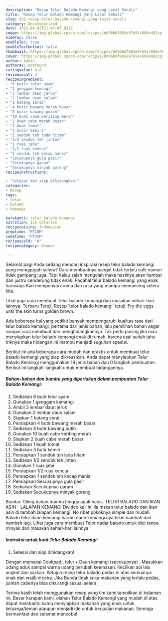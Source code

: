 ```yaml
---
description: "Resep Telur Balado Kemangi yang Lezat Sekali"
title: "Resep Telur Balado Kemangi yang Lezat Sekali"
slug: 421-resep-telur-balado-kemangi-yang-lezat-sekali
category: Uncategorized
date: 2022-06-02T21:46:07.822Z
image: https://img-global.cpcdn.com/recipes/dd96b0f801e97e54/680x482cq70/telur-balado-kemangi-foto-resep-utama.jpg
hideToc: false
enableToc: true
enableTocContent: false
thumbnail: https://img-global.cpcdn.com/recipes/dd96b0f801e97e54/680x482cq70/telur-balado-kemangi-foto-resep-utama.jpg
cover: https://img-global.cpcdn.com/recipes/dd96b0f801e97e54/680x482cq70/telur-balado-kemangi-foto-resep-utama.jpg
author: Admin
authorAv: notfound
ratingvalue: 4.8
reviewcount: 3
recipeingredient:
- "6 butir telur ayam"
- "1 genggam kemangi"
- "3 lembar daun jeruk"
- "2 lembar daun salam"
- "1 batang serai"
- "4 butir bawang merah besar"
- "8 butir bawang putih"
- "10 buah cabe keriting merah"
- "2 buah cabe merah besar"
- "1 buah tomat"
- "3 butir kemiri"
- "1 sendok teh lada hitam"
- "1/2 sendok teh jinten"
- "1 ruas jahe"
- "1/2 ruas kencur"
- "1 sendok teh kecap manis"
- "Secukupnya gula pasir"
- "Secukupnya garam"
- "Secukupnya minyak goreng"
recipeinstructions:

- "Selesai dan siap dihidangkan!"
categories:
- Resep
tags:
- telur
- balado
- kemangi

katakunci: telur balado kemangi 
nutrition: 125 calories
recipecuisine: Indonesian
preptime: "PT10M"
cooktime: "PT45M"
recipeyield: "4"
recipecategory: Dinner

---
```



Selamat pagi Anda sedang mencari inspirasi resep telur balado kemangi yang menggugah selera? Cara membuatnya sangat tidak terlalu sulit namun tidak gampang juga. Tapi Kalau salah mengolah maka hasilnya akan hambar dan justru cenderung tidak enak. Padahal telur balado kemangi yang enak harusnya Kan mempunyai aroma dan rasa yang mampu memancing selera kita.


Lihat juga cara membuat Telur balado kemangi dan masakan sehari-hari lainnya. Terbaru Teruji; Resep &#39;telor balado kemangi&#39; teruji. Fry the eggs until the skin turns golden brown.

Ada beberapa hal yang sedikit banyak mempengaruhi kualitas rasa dari telur balado kemangi, pertama dari jenis bahan, lalu pemilihan bahan segar sampai cara membuat dan menghidangkannya. Tak perlu pusing jika mau menyiapkan telur balado kemangi enak di rumah, karena asal sudah tahu triknya maka hidangan ini mampu menjadi suguhan spesial.


Berikut ini ada beberapa cara mudah dan praktis untuk membuat telur balado kemangi yang siap dikreasikan. Anda dapat menyiapkan Telur Balado Kemangi menggunakan 19 jenis bahan dan 0 langkah pembuatan. Berikut ini langkah-langkah untuk membuat hidangannya.

<!--inarticleads1-->

##### Bahan-bahan dan bumbu yang diperlukan dalam pembuatan Telur Balado Kemangi:

1. Sediakan 6 butir telur ayam
1. Gunakan 1 genggam kemangi
1. Ambil 3 lembar daun jeruk
1. Gunakan 2 lembar daun salam
1. Siapkan 1 batang serai
1. Persiapkan 4 butir bawang merah besar
1. Sediakan 8 butir bawang putih
1. Gunakan 10 buah cabe keriting merah
1. Siapkan 2 buah cabe merah besar
1. Sediakan 1 buah tomat
1. Sediakan 3 butir kemiri
1. Persiapkan 1 sendok teh lada hitam
1. Sediakan 1/2 sendok teh jinten
1. Gunakan 1 ruas jahe
1. Persiapkan 1/2 ruas kencur
1. Persiapkan 1 sendok teh kecap manis
1. Persiapkan Secukupnya gula pasir
1. Sediakan Secukupnya garam
1. Sediakan Secukupnya minyak goreng


Bumbu: Giling bahan bumbu hingga agak halus. TELUR BALADO DAN IKAN ASIN - LALAPAN KEMANGI Divideo kali ini ila mskan telur balado dan ikan asin di tambah lalapan kemangi. No ribet pokoknya simple dan mudah Balado telur daun kemangi harum daun kemangi nya bikin nambah dan nambah lagi. Lihat juga cara membuat Telor dadar balado untuk diet tanpa minyak dan masakan sehari-hari lainnya. 

<!--inarticleads2-->

##### Instruksi untuk buat Telur Balado Kemangi:


1. Selesai dan siap dihidangkan!

Dengan memakai Cookpad,. telur • Daun kemangi (secukupnya) . Masukkan udang aduk sampai warna udang berubah keemasan. Kecilkan api lalu angkat dan sajikan. Ketujuh resep telur balado pedas di atas semuanya enak dan wajib dicoba. Jika Bunda tidak suka makanan yang terlalu pedas, jumlah cabenya bisa dikurangi sesuai selera. 

Terima kasih telah menggunakan resep yang tim kami tampilkan di halaman ini. Besar harapan kami, olahan Telur Balado Kemangi yang mudah di atas dapat membantu kamu menyiapkan makanan yang enak untuk keluarga/teman ataupun menjadi ide untuk berjualan makanan. Semoga bermanfaat dan selamat mencoba!
